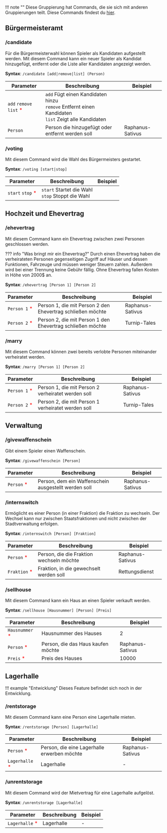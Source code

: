 !!! note ""
    Diese Gruppierung hat Commands, die sie sich mit anderen Gruppierungen teilt. Diese Commands findest du [hier](crossgroup.md).

## Bürgermeisteramt

### /candidate

Für die Bürgermeisterwahl können Spieler als Kandidaten aufgestellt werden. Mit diesem Command kann ein neuer Spieler als Kandidat
hinzugefügt, entfernt oder die Liste aller Kandidaten angezeigt werden.

**Syntax**: `/candidate [add|remove|list] (Person)`

| Parameter                                               | Beschreibung                                                                                              | Beispiel         |
|---------------------------------------------------------|-----------------------------------------------------------------------------------------------------------|------------------|
| `add` `remove` `list` <span style="color:red;">*</span> | `add` Fügt einen Kandidaten hinzu<br/>`remove` Entfernt einen Kandidaten<br/>`list` Zeigt alle Kandidaten |                  |
| `Person`                                                | Person die hinzugefügt oder entfernt werden soll                                                          | Raphanus-Sativus |

### /voting

Mit diesem Command wird die Wahl des Bürgermeisters gestartet.

**Syntax**: `/voting [start|stop]`

| Parameter                                        | Beschreibung                                        | Beispiel |
|--------------------------------------------------|-----------------------------------------------------|----------|
| `start` `stop` <span style="color:red;">*</span> | `start` Startet die Wahl<br/>`stop` Stoppt die Wahl |          |

## Hochzeit und Ehevertrag

### /ehevertrag

Mit diesem Command kann ein Ehevertrag zwischen zwei Personen geschlossen werden.

??? info "Was bringt mir ein Ehevertrag?"
    Durch einen Ehevertrag haben die verheirateten Personen gegenseitigen Zugriff auf Häuser und dessen Funktionen, Fahrzeuge und müssen
    weniger Steuern zahlen. Außerdem wird bei einer Trennung keine Gebühr fällig. Ohne Ehevertrag fallen Kosten in Höhe von 2000$ an.

**Syntax**: `/ehevertrag [Person 1] [Person 2]`

| Parameter                                    | Beschreibung                                               | Beispiel         |
|----------------------------------------------|------------------------------------------------------------|------------------|
| `Person 1` <span style="color:red;">*</span> | Person 1, die mit Person 2 den Ehevertrag schließen möchte | Raphanus-Sativus |
| `Person 2` <span style="color:red;">*</span> | Person 2, die mit Person 1 den Ehevertrag schließen möchte | Turnip-Tales     |

### /marry

Mit diesem Command können zwei bereits verlobte Personen miteinander verheiratet werden.

**Syntax**: `/marry [Person 1] [Person 2]`

| Parameter                                    | Beschreibung                                       | Beispiel         |
|----------------------------------------------|----------------------------------------------------|------------------|
| `Person 1` <span style="color:red;">*</span> | Person 1, die mit Person 2 verheiratet werden soll | Raphanus-Sativus |
| `Person 2` <span style="color:red;">*</span> | Person 2, die mit Person 1 verheiratet werden soll | Turnip-Tales     |

## Verwaltung

### /givewaffenschein

Gibt einem Spieler einen Waffenschein.

**Syntax**: `/givewaffenschein [Person]`

| Parameter                                  | Beschreibung                                         | Beispiel         |
|--------------------------------------------|------------------------------------------------------|------------------|
| `Person` <span style="color:red;">*</span> | Person, dem ein Waffenschein ausgestellt werden soll | Raphanus-Sativus |

### /internswitch

Ermöglicht es einer Person (in einer Fraktion) die Fraktion zu wechseln. Der Wechsel kann nur zwischen Staatsfraktionen und nicht zwischen der Stadtverwaltung erfolgen.

**Syntax**: `/internswitch [Person] [Fraktion]`

| Parameter                                    | Beschreibung                             | Beispiel         |
|----------------------------------------------|------------------------------------------|------------------|
| `Person` <span style="color:red;">*</span>   | Person, die die Fraktion wechseln möchte | Raphanus-Sativus |
| `Fraktion` <span style="color:red;">*</span> | Fraktion, in die gewechselt werden soll  | Rettungsdienst   |

### /sellhouse

Mit diesem Command kann ein Haus an einen Spieler verkauft werden.

**Syntax**: `/sellhouse [Hausnummer] [Person] [Preis]`

| Parameter                                      | Beschreibung                       | Beispiel         |
|------------------------------------------------|------------------------------------|------------------|
| `Hausnummer` <span style="color:red;">*</span> | Hausnummer des Hauses              | 2                |
| `Person` <span style="color:red;">*</span>     | Person, die das Haus kaufen möchte | Raphanus-Sativus |
| `Preis` <span style="color:red;">*</span>      | Preis des Hauses                   | 10000            |

## Lagerhalle

!!! example "Entwicklung"
    Dieses Feature befindet sich noch in der Entwicklung.

### /rentstorage

Mit diesem Command kann eine Person eine Lagerhalle mieten.

**Syntax**: `/rentstorage [Person] [Lagerhalle]`

| Parameter                                      | Beschreibung                                | Beispiel         |
|------------------------------------------------|---------------------------------------------|------------------|
| `Person` <span style="color:red;">*</span>     | Person, die eine Lagerhalle erwerben möchte | Raphanus-Sativus |
| `Lagerhalle` <span style="color:red;">*</span> | Lagerhalle                                  | -                |

### /unrentstorage

Mit diesem Command wird der Mietvertrag für eine Lagerhalle aufgelöst.

**Syntax**: `/unrentstorage [Lagerhalle]`

| Parameter                                      | Beschreibung | Beispiel |
|------------------------------------------------|--------------|----------|
| `Lagerhalle` <span style="color:red;">*</span> | Lagerhalle   | -        |
